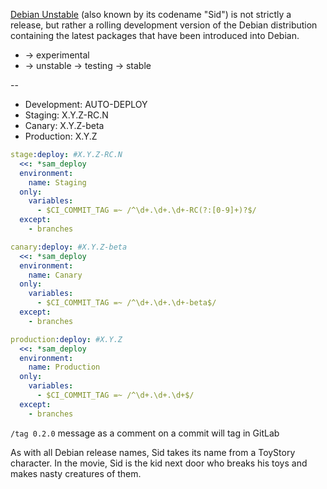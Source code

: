 [Debian Unstable](https://wiki.debian.org/DebianUnstable) (also known by its codename "Sid") is not strictly a release, but rather a rolling development version of the Debian distribution containing the latest packages that have been introduced into Debian.

  - → experimental
  - → unstable → testing → stable

--

  - Development: AUTO-DEPLOY
  - Staging: X.Y.Z-RC.N
  - Canary: X.Y.Z-beta
  - Production: X.Y.Z

```yaml
stage:deploy: #X.Y.Z-RC.N
  <<: *sam_deploy
  environment:
    name: Staging
  only:
    variables:
      - $CI_COMMIT_TAG =~ /^\d+.\d+.\d+-RC(?:[0-9]+)?$/
  except:
    - branches

canary:deploy: #X.Y.Z-beta
  <<: *sam_deploy
  environment:
    name: Canary
  only:
    variables:
      - $CI_COMMIT_TAG =~ /^\d+.\d+.\d+-beta$/
  except:
    - branches

production:deploy: #X.Y.Z
  <<: *sam_deploy
  environment:
    name: Production
  only:
    variables:
      - $CI_COMMIT_TAG =~ /^\d+.\d+.\d+$/
  except:
    - branches
```

`/tag 0.2.0` message as a comment on a commit will tag in GitLab

As with all Debian release names, Sid takes its name from a ToyStory character. In the movie, Sid is the kid next door who breaks his toys and makes nasty creatures of them.
